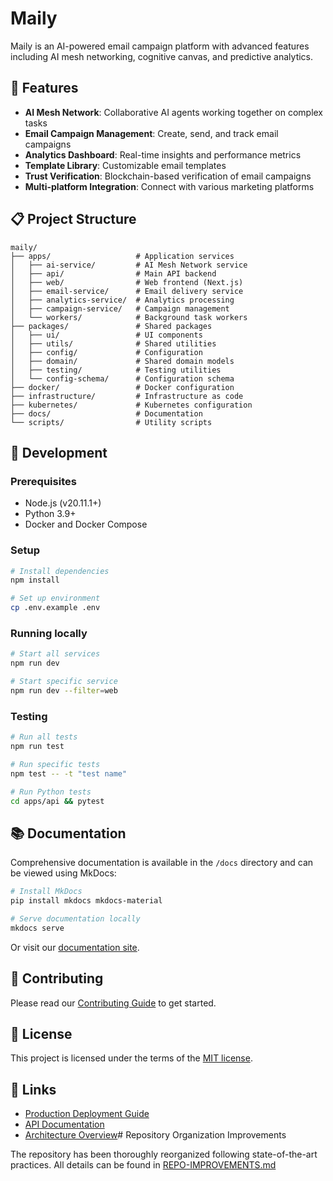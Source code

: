 # Maily

Maily is an AI-powered email campaign platform with advanced features including AI mesh networking, cognitive canvas, and predictive analytics.

## 🚀 Features

- **AI Mesh Network**: Collaborative AI agents working together on complex tasks
- **Email Campaign Management**: Create, send, and track email campaigns
- **Analytics Dashboard**: Real-time insights and performance metrics
- **Template Library**: Customizable email templates
- **Trust Verification**: Blockchain-based verification of email campaigns
- **Multi-platform Integration**: Connect with various marketing platforms

## 📋 Project Structure

```
maily/
├── apps/                   # Application services
│   ├── ai-service/         # AI Mesh Network service
│   ├── api/                # Main API backend
│   ├── web/                # Web frontend (Next.js)
│   ├── email-service/      # Email delivery service
│   ├── analytics-service/  # Analytics processing
│   ├── campaign-service/   # Campaign management
│   └── workers/            # Background task workers
├── packages/               # Shared packages
│   ├── ui/                 # UI components
│   ├── utils/              # Shared utilities
│   ├── config/             # Configuration
│   ├── domain/             # Shared domain models
│   ├── testing/            # Testing utilities
│   └── config-schema/      # Configuration schema
├── docker/                 # Docker configuration
├── infrastructure/         # Infrastructure as code
├── kubernetes/             # Kubernetes configuration
├── docs/                   # Documentation
└── scripts/                # Utility scripts
```

## 🔧 Development

### Prerequisites

- Node.js (v20.11.1+)
- Python 3.9+
- Docker and Docker Compose

### Setup

```bash
# Install dependencies
npm install

# Set up environment
cp .env.example .env
```

### Running locally

```bash
# Start all services
npm run dev

# Start specific service
npm run dev --filter=web
```

### Testing

```bash
# Run all tests
npm run test

# Run specific tests
npm test -- -t "test name"

# Run Python tests
cd apps/api && pytest
```

## 📚 Documentation

Comprehensive documentation is available in the `/docs` directory and can be viewed using MkDocs:

```bash
# Install MkDocs
pip install mkdocs mkdocs-material

# Serve documentation locally
mkdocs serve
```

Or visit our [documentation site](https://docs.maily.com).

## 🤝 Contributing

Please read our [Contributing Guide](.github/docs/CONTRIBUTING.md) to get started.

## 📄 License

This project is licensed under the terms of the [MIT license](LICENSE).

## 🔗 Links

- [Production Deployment Guide](docs/production-deployment-guide.md)
- [API Documentation](docs/api/overview.md)
- [Architecture Overview](docs/internal/architecture-overview.md)# Repository Organization Improvements

The repository has been thoroughly reorganized following state-of-the-art practices. All details can be found in [REPO-IMPROVEMENTS.md](REPO-IMPROVEMENTS.md)
